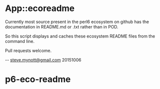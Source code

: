 App::ecoreadme
==============

Currently most source present in the perl6 ecosystem on github has the
documentation in README.md or .txt rather than in POD.

So this script displays and caches these ecosystem README files from the
command line.

Pull requests welcome.

-- steve.mynott@gmail.com 20151006

# p6-eco-readme
